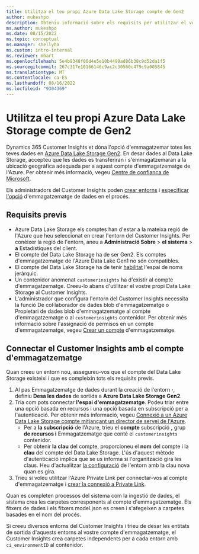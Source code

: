 ```yaml
---
title: Utilitza el teu propi Azure Data Lake Storage compte de Gen2
author: mukeshpo
description: Obteniu informació sobre els requisits per utilitzar el vostre propi Azure Data Lake Storage compte per emmagatzemar dades del Customer Insights.
ms.author: mukeshpo
ms.date: 08/15/2022
ms.topic: conceptual
ms.manager: shellyha
ms.custom: intro-internal
ms.reviewer: mhart
ms.openlocfilehash: 5e4b9348f06d4e5e10b4499ad86b38c9d52da1f5
ms.sourcegitcommit: 267c317e10166146c9ac2c30560c479c9a005845
ms.translationtype: MT
ms.contentlocale: ca-ES
ms.lasthandoff: 08/16/2022
ms.locfileid: "9304369"
---
```

# <a name="use-your-own-azure-data-lake-storage-gen2-account"></a>Utilitza el teu propi Azure Data Lake Storage compte de Gen2

Dynamics 365 Customer Insights et dóna l'opció d'emmagatzemar totes les teves dades en [Azure Data Lake Storage Gen2](/azure/storage/blobs/data-lake-storage-introduction). En desar dades al Data Lake Storage, accepteu que les dades es transferiran i s'emmagatzemaran a la ubicació geogràfica adequada per a aquest compte d'emmagatzematge de l'Azure. Per obtenir més informació, vegeu [Centre de confiança de Microsoft](https://www.microsoft.com/trust-center).

Els administradors del Customer Insights poden [crear entorns](create-environment.md) i [especificar l'opció](create-environment.md#step-2-configure-data-storage) d'emmagatzematge de dades en el procés.

## <a name="prerequisites"></a>Requisits previs

- Azure Data Lake Storage els comptes han d'estar a la mateixa regió de l'Azure que heu seleccionat en crear l'entorn del Customer Insights. Per conèixer la regió de l'entorn, aneu a **Administració Sobre** > **el sistema** > **a** Estadístiques del client.
- El compte del Data Lake Storage ha de ser Gen2. Els comptes d'emmagatzematge de l'Azure Data Lake Gen1 no són compatibles.
- El compte del Data Lake Storage ha de tenir [habilitat](/azure/storage/blobs/data-lake-storage-namespace) l'espai de noms jeràrquic.
- Un contenidor anomenat `customerinsights` ha d'existir al compte d'emmagatzematge. Creeu-lo abans d'utilitzar el vostre propi Data Lake Storage al Customer Insights.
- L'administrador que configura l'entorn del Customer Insights necessita la funció De col·laborador de dades blob d'emmagatzematge o Propietari de dades blob d'emmagatzematge al compte d'emmagatzematge o al `customerinsights` contenidor. Per obtenir més informació sobre l'assignació de permisos en un compte d'emmagatzematge, vegeu [Crear un compte](/azure/storage/common/storage-account-create?toc=%2Fazure%2Fstorage%2Fblobs%2Ftoc.json&tabs=azure-portal) d'emmagatzematge.

## <a name="connect-customer-insights-with-your-storage-account"></a>Connectar el Customer Insights amb el compte d'emmagatzematge

Quan creeu un entorn nou, assegureu-vos que el compte del Data Lake Storage existeixi i que es compleixin tots els requisits previs.

1. Al pas Emmagatzematge de dades durant la creació de l'entorn **·**, definiu **Desa les dades** de sortida a **Azure Data Lake Storage Gen2**.
1. Tria com pots connectar **l'espai d'emmagatzematge**. Podeu triar entre una opció basada en recursos i una opció basada en subscripció per a l'autenticació. Per obtenir més informació, vegeu [Connexió a un Azure Data Lake Storage compte mitjançant un director de servei de l'Azure](connect-service-principal.md).
   - Per a **la subscripció** de l'Azure, trieu el **compte** subscripció **,** grup **de recursos i** Emmagatzematge que conté el `customerinsights` contenidor.
   - Per obtenir **la clau** del compte, proporcioneu el **nom** del compte i la **clau** del compte del Data Lake Storage. L'ús d'aquest mètode d'autenticació implica que se us informa si l'organització gira les claus. Heu d'actualitzar [la configuració](manage-environments.md#edit-an-existing-environment) de l'entorn amb la clau nova quan es gira.
1. Trieu si voleu utilitzar l'Azure Private Link per connectar-vos al compte d'emmagatzematge i [crear la connexió a Private Link](security-overview.md#set-up-an-azure-private-link).

Quan es completen processos del sistema com la ingestió de dades, el sistema crea les carpetes corresponents al compte d'emmagatzematge. Els fitxers de dades i els fitxers model.json es creen i s'afegeixen a carpetes basades en el nom del procés.

Si creeu diversos entorns del Customer Insights i trieu de desar les entitats de sortida d'aquests entorns al vostre compte d'emmagatzematge, el Customer Insights crea carpetes independents per a cada entorn amb `ci_environmentID` al contenidor.
